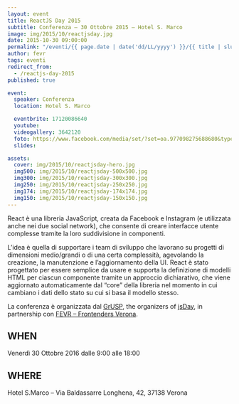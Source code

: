 ```yaml
---
layout: event
title: ReactJS Day 2015
subtitle: Conferenza – 30 Ottobre 2015 – Hotel S. Marco
image: img/2015/10/reactjsday.jpg
date: 2015-10-30 09:00:00
permalink: "/eventi/{{ page.date | date('dd/LL/yyyy') }}/{{ title | slug }}/index.html"
author: fevr
tags: eventi
redirect_from:
  - /reactjs-day-2015
published: true

event:
  speaker: Conferenza
  location: Hotel S. Marco

  eventbrite: 17120086640
  youtube:
  videogallery: 3642120
  foto: https://www.facebook.com/media/set/?set=oa.977098275688680&type=1
  slides:

assets:
  cover: img/2015/10/reactjsday-hero.jpg
  img500: img/2015/10/reactjsday-500x500.jpg
  img300: img/2015/10/reactjsday-300x300.jpg
  img250: img/2015/10/reactjsday-250x250.jpg
  img174: img/2015/10/reactjsday-174x174.jpg
  img150: img/2015/10/reactjsday-150x150.jpg
---
```


React è una libreria JavaScript, creata da Facebook e Instagram (e utilizzata anche nei due social network),
che consente di creare interfacce utente complesse tramite la loro suddivisione in componenti.

L’idea è quella di supportare i team di sviluppo che lavorano su progetti di dimensioni medio/grandi o di una
certa complessità, agevolando la creazione, la manutenzione e l’aggiornamento della UI. React è stato progettato
per essere semplice da usare e supporta la definizione di modelli HTML per ciascun componente tramite un
approccio dichiarativo, che viene aggiornato automaticamente dal “core” della libreria nel momento in cui
cambiano i dati dello stato su cui si basa il modello stesso.

La conferenza è organizzata dal [GrUSP](http://www.grusp.org/), the organizers of [jsDay](http://jsday.it/),
in partnership con [FEVR – Frontenders Verona](http://www.fevr.it/).

## WHEN

Venerdì 30 Ottobre 2016 dalle 9:00 alle 18:00

## WHERE

Hotel S.Marco – Via Baldassarre Longhena, 42, 37138 Verona
